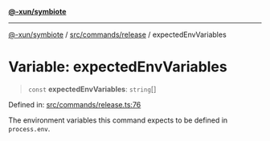 [**@-xun/symbiote**](../../../../README.md)

***

[@-xun/symbiote](../../../../README.md) / [src/commands/release](../README.md) / expectedEnvVariables

# Variable: expectedEnvVariables

> `const` **expectedEnvVariables**: `string`[]

Defined in: [src/commands/release.ts:76](https://github.com/Xunnamius/symbiote/blob/421daaf5e320e2f5d7cb32f23e410fefd48b6891/src/commands/release.ts#L76)

The environment variables this command expects to be defined in
`process.env`.
